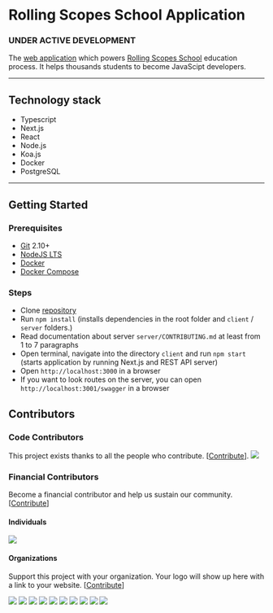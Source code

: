 # Rolling Scopes School Application

### UNDER ACTIVE DEVELOPMENT


The [web application](https://app.rs.school) which powers [Rolling Scopes School](https://rs.school) education process. It helps thousands students to become JavaScipt developers.


---

## Technology stack
 - Typescript
 - Next.js
 - React
 - Node.js
 - Koa.js
 - Docker
 - PostgreSQL

---

## Getting Started

  ### Prerequisites

  - [Git](https://git-scm.com/downloads) 2.10+
  - [NodeJS LTS](https://nodejs.org/en/)
  - [Docker](https://docs.docker.com/install/)
  - [Docker Compose](https://docs.docker.com/compose/install/)
  

  ### Steps
  - Clone [repository](https://github.com/rolling-scopes/rsschool-app)
  - Run `npm install` (installs dependencies in the root folder and `client` / `server` folders.)
  - Read documentation about server `server/CONTRIBUTING.md` at least from 1 to 7 paragraphs
  - Open terminal, navigate into the directory `client` and run `npm start` (starts application by running Next.js and REST API server)
  - Open `http://localhost:3000` in a browser
  - If you want to look routes on the server, you can open `http://localhost:3001/swagger` in a browser

## Contributors

### Code Contributors

This project exists thanks to all the people who contribute. [[Contribute](CONTRIBUTING.md)].
<a href="https://github.com/rolling-scopes/rsschool-app/graphs/contributors"><img src="https://opencollective.com/rsschool/contributors.svg?width=890&button=false" /></a>

### Financial Contributors

Become a financial contributor and help us sustain our community. [[Contribute](https://opencollective.com/rsschool/contribute)]

#### Individuals

<a href="https://opencollective.com/rsschool"><img src="https://opencollective.com/rsschool/individuals.svg?width=890"></a>

#### Organizations

Support this project with your organization. Your logo will show up here with a link to your website. [[Contribute](https://opencollective.com/rsschool/contribute)]

<a href="https://opencollective.com/rsschool/organization/0/website"><img src="https://opencollective.com/rsschool/organization/0/avatar.svg"></a>
<a href="https://opencollective.com/rsschool/organization/1/website"><img src="https://opencollective.com/rsschool/organization/1/avatar.svg"></a>
<a href="https://opencollective.com/rsschool/organization/2/website"><img src="https://opencollective.com/rsschool/organization/2/avatar.svg"></a>
<a href="https://opencollective.com/rsschool/organization/3/website"><img src="https://opencollective.com/rsschool/organization/3/avatar.svg"></a>
<a href="https://opencollective.com/rsschool/organization/4/website"><img src="https://opencollective.com/rsschool/organization/4/avatar.svg"></a>
<a href="https://opencollective.com/rsschool/organization/5/website"><img src="https://opencollective.com/rsschool/organization/5/avatar.svg"></a>
<a href="https://opencollective.com/rsschool/organization/6/website"><img src="https://opencollective.com/rsschool/organization/6/avatar.svg"></a>
<a href="https://opencollective.com/rsschool/organization/7/website"><img src="https://opencollective.com/rsschool/organization/7/avatar.svg"></a>
<a href="https://opencollective.com/rsschool/organization/8/website"><img src="https://opencollective.com/rsschool/organization/8/avatar.svg"></a>
<a href="https://opencollective.com/rsschool/organization/9/website"><img src="https://opencollective.com/rsschool/organization/9/avatar.svg"></a>
